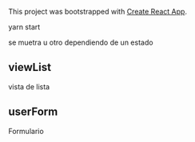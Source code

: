 This project was bootstrapped with [Create React App](https://github.com/facebook/create-react-app).



yarn start





se muetra u otro dependiendo de un estado 





 

## viewList

vista de lista 



## userForm

Formulario





